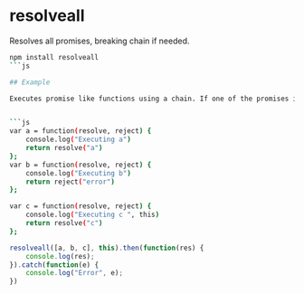 # resolveall
Resolves all promises, breaking chain if needed.

```bash
npm install resolveall
```js

## Example

Executes promise like functions using a chain. If one of the promises is broken, execution is terminated.


```js
var a = function(resolve, reject) {
	console.log("Executing a")
	return resolve("a")
};
var b = function(resolve, reject) {
	console.log("Executing b")
	return reject("error")
};

var c = function(resolve, reject) {
	console.log("Executing c ", this)
	return resolve("c")
};

```

```js
resolveall([a, b, c], this).then(function(res) {
	console.log(res);
}).catch(function(e) {
	console.log("Error", e);
})
```

